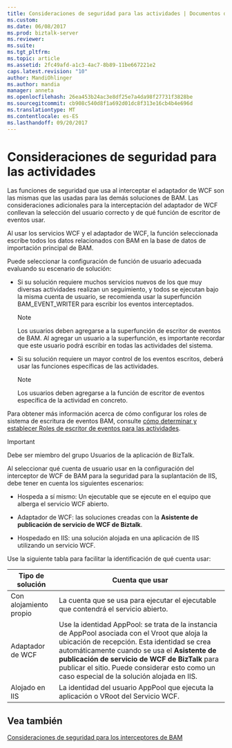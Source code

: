 ```yaml
---
title: Consideraciones de seguridad para las actividades | Documentos de Microsoft
ms.custom: 
ms.date: 06/08/2017
ms.prod: biztalk-server
ms.reviewer: 
ms.suite: 
ms.tgt_pltfrm: 
ms.topic: article
ms.assetid: 2fc49afd-a1c3-4ac7-8b89-11be667221e2
caps.latest.revision: "10"
author: MandiOhlinger
ms.author: mandia
manager: anneta
ms.openlocfilehash: 26ea453b24ac3e8df25e7a4da98f27731f3828be
ms.sourcegitcommit: cb908c540d8f1a692d01dc8f313e16cb4b4e696d
ms.translationtype: MT
ms.contentlocale: es-ES
ms.lasthandoff: 09/20/2017
---
```

# <a name="security-considerations-for-activities"></a>Consideraciones de seguridad para las actividades
Las funciones de seguridad que usa al interceptar el adaptador de WCF son las mismas que las usadas para las demás soluciones de BAM. Las consideraciones adicionales para la interceptación del adaptador de WCF conllevan la selección del usuario correcto y de qué función de escritor de eventos usar.  
  
 Al usar los servicios WCF y el adaptador de WCF, la función seleccionada escribe todos los datos relacionados con BAM en la base de datos de importación principal de BAM.  
  
 Puede seleccionar la configuración de función de usuario adecuada evaluando su escenario de solución:  
  
-   Si su solución requiere muchos servicios nuevos de los que muy diversas actividades realizan un seguimiento, y todos se ejecutan bajo la misma cuenta de usuario, se recomienda usar la superfunción BAM_EVENT_WRITER para escribir los eventos interceptados.  
  
    > [!NOTE]
    >  Los usuarios deben agregarse a la superfunción de escritor de eventos de BAM. Al agregar un usuario a la superfunción, es importante recordar que este usuario podrá escribir en todas las actividades del sistema.  
  
-   Si su solución requiere un mayor control de los eventos escritos, deberá usar las funciones específicas de las actividades.  
  
    > [!NOTE]
    >  Los usuarios deben agregarse a la función de escritor de eventos específica de la actividad en concreto.  
  
 Para obtener más información acerca de cómo configurar los roles de sistema de escritura de eventos BAM, consulte [cómo determinar y establecer Roles de escritor de eventos para las actividades](../core/how-to-determine-and-set-event-writer-roles-for-activities.md).  
  
> [!IMPORTANT]
>  Debe ser miembro del grupo Usuarios de la aplicación de BizTalk.  
  
 Al seleccionar qué cuenta de usuario usar en la configuración del interceptor de WCF de BAM para la seguridad para la suplantación de IIS, debe tener en cuenta los siguientes escenarios:  
  
-   Hospeda a sí mismo: Un ejecutable que se ejecute en el equipo que alberga el servicio WCF abierto.  
  
-   Adaptador de WCF: las soluciones creadas con la **Asistente de publicación de servicio de WCF de Biztalk**.  
  
-   Hospedado en IIS: una solución alojada en una aplicación de IIS utilizando un servicio WCF.  
  
 Use la siguiente tabla para facilitar la identificación de qué cuenta usar:  
  
|Tipo de solución|Cuenta que usar|  
|-------------------|--------------------|  
|Con alojamiento propio|La cuenta que se usa para ejecutar el ejecutable que contendrá el servicio abierto.|  
|Adaptador de WCF|Use la identidad AppPool: se trata de la instancia de AppPool asociada con el Vroot que aloja la ubicación de recepción. Esta identidad se crea automáticamente cuando se usa el **Asistente de publicación de servicio de WCF de BizTalk** para publicar el sitio. Puede considerar esto como un caso especial de la solución alojada en IIS.|  
|Alojado en IIS|La identidad del usuario AppPool que ejecuta la aplicación o VRoot del Servicio WCF.|  
  
## <a name="see-also"></a>Vea también  
 [Consideraciones de seguridad para los interceptores de BAM](../core/security-considerations-for-bam-interceptors.md)